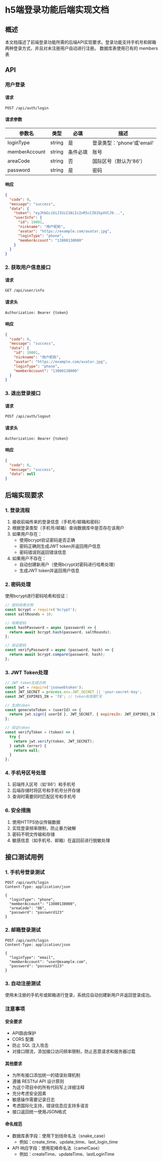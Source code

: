 # h5端登录功能后端实现文档

## 概述

本文档描述了前端登录功能所需的后端API实现要求。登录功能支持手机号和邮箱两种登录方式，并且对未注册用户自动进行注册。
数据库表使用已有的 members 表

## API

### 用户登录

#### 请求

```
POST /api/auth/login
```

#### 请求参数

| 参数名 | 类型 | 必填 | 描述 |
|-------|-----|------|------|
| loginType | string | 是 | 登录类型：'phone'或'email' |
| memberAccount | string | 条件必填 | 账号 |
| areaCode | string | 否 | 国际区号（默认为'86'） |
| password | string | 是 | 密码 |

#### 响应

```json
{
  "code": 0,
  "message": "success",
  "data": {
    "token": "eyJhbGciOiJIUzI1NiIsInR5cCI6IkpXVCJ9...",
    "userInfo": {
      "id": 10001,
      "nickname": "用户昵称",
      "avatar": "https://example.com/avatar.jpg",
      "loginType": "phone",
      "memberAccount": "13800138000"
    }
  }
}
```

### 2. 获取用户信息接口

#### 请求

```
GET /api/user/info
```

#### 请求头

```
Authorization: Bearer {token}
```

#### 响应

```json
{
  "code": 0,
  "message": "success",
  "data": {
    "id": 10001,
    "nickname": "用户昵称",
    "avatar": "https://example.com/avatar.jpg",
    "loginType": "phone",
    "memberAccount": "13800138000"
  }
}
```

### 3. 退出登录接口

#### 请求

```
POST /api/auth/logout
```

#### 请求头

```
Authorization: Bearer {token}
```

#### 响应

```json
{
  "code": 0,
  "message": "success",
  "data": null
}
```

## 后端实现要求

### 1. 登录流程

1. 接收前端传来的登录信息（手机号/邮箱和密码）
2. 根据登录类型（手机号/邮箱）查询数据库中是否存在该用户
3. 如果用户存在：
   - 使用bcrypt验证密码是否正确
   - 密码正确则生成JWT token并返回用户信息
   - 密码错误则返回错误信息
4. 如果用户不存在：
   - 自动创建新用户（使用bcrypt对密码进行哈希处理）
   - 生成JWT token并返回用户信息

### 2. 密码处理

使用bcrypt进行密码哈希和验证：

```javascript
// 密码哈希示例
const bcrypt = require('bcrypt');
const saltRounds = 10;

// 哈希密码
const hashPassword = async (password) => {
  return await bcrypt.hash(password, saltRounds);
};

// 验证密码
const verifyPassword = async (password, hash) => {
  return await bcrypt.compare(password, hash);
};
```

### 3. JWT Token处理

```javascript
// JWT token生成示例
const jwt = require('jsonwebtoken');
const JWT_SECRET = process.env.JWT_SECRET || 'your-secret-key';
const JWT_EXPIRES_IN = '7d'; // token有效期7天

// 生成token
const generateToken = (userId) => {
  return jwt.sign({ userId }, JWT_SECRET, { expiresIn: JWT_EXPIRES_IN });
};

// 验证token
const verifyToken = (token) => {
  try {
    return jwt.verify(token, JWT_SECRET);
  } catch (error) {
    return null;
  }
};
```

### 4. 手机号区号处理

1. 前端传入区号（如'86'）和手机号
2. 后端存储时将区号和手机号分开存储
3. 查询时需要同时匹配区号和手机号

### 6. 安全措施

1. 使用HTTPS协议传输数据
2. 实现登录频率限制，防止暴力破解
3. 密码不明文传输和存储
4. 敏感信息（如手机号、邮箱）在返回前进行脱敏处理

## 接口测试用例

### 1. 手机号登录测试

```
POST /api/auth/login
Content-Type: application/json

{
  "loginType": "phone",
  "memberAccount": "13800138000",
  "areaCode": "86",
  "password": "password123"
}
```

### 2. 邮箱登录测试

```
POST /api/auth/login
Content-Type: application/json

{
  "loginType": "email",
  "memberAccount": "user@example.com",
  "password": "password123"
}
```

### 3. 自动注册测试

使用未注册的手机号或邮箱进行登录，系统应自动创建新用户并返回登录成功。

### 注意事项

#### 安全要求
- API路由保护
- CORS 配置
- 防止 SQL 注入攻击
- 对接口限流，添加接口访问频率限制，防止恶意请求和服务器过载

#### 其他要求
- 为所有接口添加统一的错误处理机制
- 遵循 RESTful API 设计原则
- 为这个项目中的所有代码写上详细注释
- 充分考虑安全因素
- 敏感操作需要记录日志
- 考虑国际化支持，错误信息应支持多语言
- 接口返回统一使用JSON格式

#### 命名规范
- 数据库表字段：使用下划线命名法（snake_case）
  - 例如：create_time、update_time、last_login_time
- API 响应字段：使用驼峰命名法（camelCase）
  - 例如：createTime、updateTime、lastLoginTime